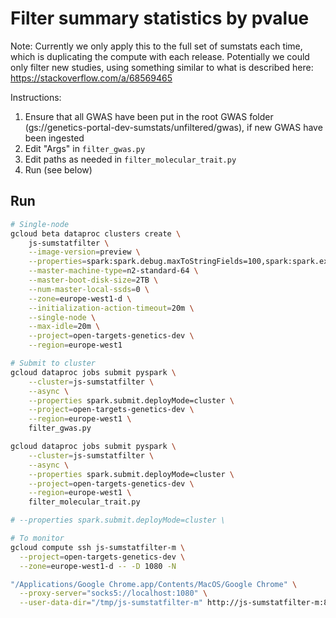 Filter summary statistics by pvalue
===================================

Note: Currently we only apply this to the full set of sumstats each time, which is duplicating the compute with each release. Potentially we could only filter new studies, using something similar to what is described here: https://stackoverflow.com/a/68569465

Instructions:
1. Ensure that all GWAS have been put in the root GWAS folder (gs://genetics-portal-dev-sumstats/unfiltered/gwas), if new GWAS have been ingested
2. Edit "Args" in `filter_gwas.py`
3. Edit paths as needed in `filter_molecular_trait.py`
4. Run (see below)


## Run

```bash
# Single-node
gcloud beta dataproc clusters create \
    js-sumstatfilter \
    --image-version=preview \
    --properties=spark:spark.debug.maxToStringFields=100,spark:spark.executor.cores=7,spark:spark.executor.instances=8 \
    --master-machine-type=n2-standard-64 \
    --master-boot-disk-size=2TB \
    --num-master-local-ssds=0 \
    --zone=europe-west1-d \
    --initialization-action-timeout=20m \
    --single-node \
    --max-idle=20m \
    --project=open-targets-genetics-dev \
    --region=europe-west1

# Submit to cluster
gcloud dataproc jobs submit pyspark \
    --cluster=js-sumstatfilter \
    --async \
    --properties spark.submit.deployMode=cluster \
    --project=open-targets-genetics-dev \
    --region=europe-west1 \
    filter_gwas.py

gcloud dataproc jobs submit pyspark \
    --cluster=js-sumstatfilter \
    --async \
    --properties spark.submit.deployMode=cluster \
    --project=open-targets-genetics-dev \
    --region=europe-west1 \
    filter_molecular_trait.py

# --properties spark.submit.deployMode=cluster \

# To monitor
gcloud compute ssh js-sumstatfilter-m \
  --project=open-targets-genetics-dev \
  --zone=europe-west1-d -- -D 1080 -N

"/Applications/Google Chrome.app/Contents/MacOS/Google Chrome" \
  --proxy-server="socks5://localhost:1080" \
  --user-data-dir="/tmp/js-sumstatfilter-m" http://js-sumstatfilter-m:8088
```